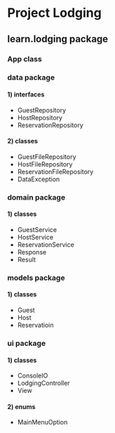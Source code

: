 # Project Lodging
## learn.lodging package
### App class

### data package
#### 1) interfaces
- GuestRepository
- HostRepository
- ReservationRepository

#### 2) classes
- GuestFileRepository
- HostFileRepository
- ReservationFileRepository
- DataException

### domain package
#### 1) classes
- GuestService
- HostService
- ReservationService
- Response
- Result

### models package
#### 1) classes
- Guest
- Host
- Reservatioin

### ui package
#### 1) classes
- ConsoleIO
- LodgingController 
- View
#### 2) enums
- MainMenuOption



